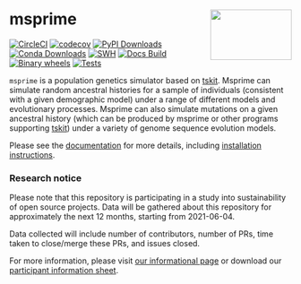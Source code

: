 # msprime  <img align="right" width="145" height="90" src="https://raw.githubusercontent.com/tskit-dev/msprime/main/docs/msprime_logo.svg">

 [![CircleCI](https://circleci.com/gh/tskit-dev/msprime.svg?style=svg)](https://circleci.com/gh/tskit-dev/msprime) [![codecov](https://codecov.io/gh/tskit-dev/msprime/branch/main/graph/badge.svg)](https://codecov.io/gh/tskit-dev/msprime) [![PyPI Downloads](https://pepy.tech/badge/msprime)](https://pepy.tech/project/msprime) [![Conda Downloads](https://anaconda.org/conda-forge/msprime/badges/downloads.svg)](https://anaconda.org/conda-forge/msprime) [![SWH](https://archive.softwareheritage.org/badge/origin/https://github.com/tskit-dev/msprime/)](https://archive.softwareheritage.org/browse/origin/?origin_url=https://github.com/tskit-dev/msprime) [![Docs Build](https://github.com/tskit-dev/msprime/actions/workflows/docs.yml/badge.svg)](https://github.com/tskit-dev/msprime/actions/workflows/docs.yml) [![Binary wheels](https://github.com/tskit-dev/msprime/actions/workflows/wheels.yml/badge.svg)](https://github.com/tskit-dev/msprime/actions/workflows/wheels.yml) [![Tests](https://github.com/tskit-dev/msprime/actions/workflows/tests.yml/badge.svg)](https://github.com/tskit-dev/msprime/actions/workflows/tests.yml)


``msprime`` is a population genetics simulator
based on [tskit](https://tskit.dev). Msprime can simulate random
ancestral histories for a sample of individuals
(consistent with a given demographic model) under a
range of different models and evolutionary processes. Msprime can
also simulate mutations on a given ancestral
history (which can be produced by msprime or other programs
supporting [tskit](https://tskit.dev)) under
a variety of genome sequence evolution models.

Please see the [documentation](https://tskit.dev/msprime/docs/latest/) for
more details, including
[installation instructions](https://tskit.dev/msprime/docs/latest/installation.html).


### Research notice
Please note that this repository is participating in a study into sustainability
of open source projects. Data will be gathered about this repository for
approximately the next 12 months, starting from 2021-06-04.

Data collected will include number of contributors, number of PRs, time taken to
close/merge these PRs, and issues closed.

For more information, please visit
[our informational page](https://sustainable-open-science-and-software.github.io/)
or download our
[participant information sheet](https://sustainable-open-science-and-software.github.io/assets/PIS_sustainable_software.pdf).
